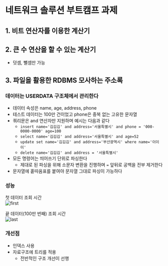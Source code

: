 # 네트워크 솔루션 부트캠프 과제
## 1. 비트 연산자를 이용한 계산기
## 2. 큰 수 연산을 할 수 있는 계산기
- 덧셈, 뺄셈만 가능
## 3. 파일을 활용한 RDBMS 모사하는 주소록
### 데이터는 USERDATA 구조체에서 관리한다
- 데이터 속성은 name, age, address, phone
- 테스트 데이터는 100만 건이었고 phone은 중복 없는 고유한 문자열
- 쿼리문은 and 연산자만 지원하며 예시는 다음과 같다
  - `insert name='김김김' and address='서울특별시' and phone = '000-0000-0000' age=100`
  - `select name='김김김' and address='서울특별시' and age=52`
  - `update set name='김김김' and address='부산광역시' where name='이이이'`
  - `delete name='김김김' and address = '서울특별시'`
- 모든 명령어는 띄어쓰기 단위로 파싱한다
  - 제대로 된 파싱을 위해 소문자 변환을 진행하며 `=` 앞뒤로 공백을 전부 제거한다
- 문자열에 홑따옴표를 붙여야 문자열 그대로 파싱이 가능하다
### 성능
첫 데이터 조회 시간   
![first](https://github.com/user-attachments/assets/b88716a7-f6c5-453b-b0ec-1cf63cacb476)

끝 데이터(100만 번째) 조회 시간    
![last](https://github.com/user-attachments/assets/3ce2d345-d56f-4ced-aa22-d0569ab5a388)

### 개선점
- 인덱스 사용
- 자료구조에 트리를 적용
  - 전반적인 구조 개선이 선행
